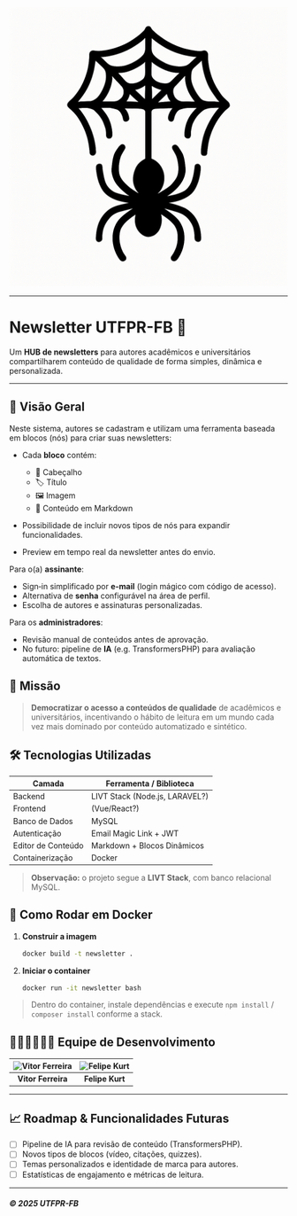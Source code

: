 ![Newsletter HUB Logo](resources/js/assets/logo_web.png)

---

# Newsletter UTFPR-FB 📰

Um **HUB de newsletters** para autores acadêmicos e universitários compartilharem conteúdo de qualidade de forma simples, dinâmica e personalizada.

---

## 🚀 Visão Geral

Neste sistema, autores se cadastram e utilizam uma ferramenta baseada em blocos (nós) para criar suas newsletters:

* Cada **bloco** contém:

  * 🎯 Cabeçalho
  * 🏷️ Título
  * 🖼️ Imagem
  * 📝 Conteúdo em Markdown
* Possibilidade de incluir novos tipos de nós para expandir funcionalidades.
* Preview em tempo real da newsletter antes do envio.

Para o(a) **assinante**:

* Sign‑in simplificado por **e-mail** (login mágico com código de acesso).
* Alternativa de **senha** configurável na área de perfil.
* Escolha de autores e assinaturas personalizadas.

Para os **administradores**:

* Revisão manual de conteúdos antes de aprovação.
* No futuro: pipeline de **IA** (e.g. TransformersPHP) para avaliação automática de textos.

## 🎯 Missão

> **Democratizar o acesso a conteúdos de qualidade** de acadêmicos e universitários, incentivando o hábito de leitura em um mundo cada vez mais dominado por conteúdo automatizado e sintético.

## 🛠️ Tecnologias Utilizadas

| Camada             | Ferramenta / Biblioteca        |
| ------------------ | ------------------------------ |
| Backend            | LIVT Stack (Node.js, LARAVEL?) |
| Frontend           | (Vue/React?)                   |
| Banco de Dados     | MySQL                          |
| Autenticação       | Email Magic Link + JWT         |
| Editor de Conteúdo | Markdown + Blocos Dinâmicos    |
| Containerização    | Docker                         |

> **Observação:** o projeto segue a **LIVT Stack**, com banco relacional MySQL.

## 🚢 Como Rodar em Docker

1. **Construir a imagem**

   ```bash
   docker build -t newsletter .
   ```
2. **Iniciar o container**

   ```bash
   docker run -it newsletter bash
   ```

> Dentro do container, instale dependências e execute `npm install` / `composer install` conforme a stack.

## 👨🏽‍💻👩🏼‍💻 Equipe de Desenvolvimento

| ![Vitor Ferreira](https://github.com/vitorferreiracode.png) | ![Felipe Kurt](https://github.com/kzrtt.png) |
| :---------------------------------------------------------: | :------------------------------------------: |
|                      **Vitor Ferreira**                     |                **Felipe Kurt**               |

---

## 📈 Roadmap & Funcionalidades Futuras

* [ ] Pipeline de IA para revisão de conteúdo (TransformersPHP).
* [ ] Novos tipos de blocos (vídeo, citações, quizzes).
* [ ] Temas personalizados e identidade de marca para autores.
* [ ] Estatísticas de engajamento e métricas de leitura.

---

##### © 2025 UTFPR-FB
